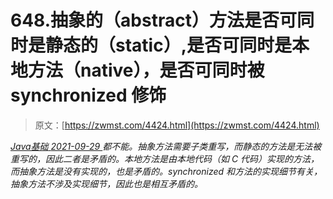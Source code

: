 <!--yml
category: 未分类
date: 0001-01-01 00:00:00
-->

# 648.抽象的（abstract）方法是否可同时是静态的（static）,是否可同时是本 地方法（native），是否可同时被 synchronized 修饰

> 原文：[https://zwmst.com/4424.html](https://zwmst.com/4424.html)

   [ *Java基础* ](https://zwmst.com/java%e5%9f%ba%e7%a1%80)*[ <time datetime="2021-09-30T00:38:02+08:00"> 2021-09-29 </time> ](https://zwmst.com/4424.html)  都不能。抽象方法需要子类重写，而静态的方法是无法被重写的，因此二者是矛盾的。本地方法是由本地代码（如 C 代码）实现的方法，而抽象方法是没有实现的，也是矛盾的。synchronized 和方法的实现细节有关，抽象方法不涉及实现细节，因此也是相互矛盾的。*